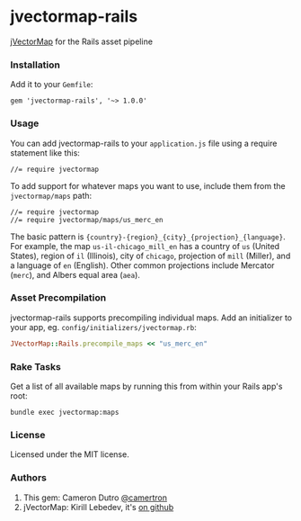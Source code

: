 jvectormap-rails
================

[jVectorMap](http://jvectormap.com/) for the Rails asset pipeline

### Installation

Add it to your `Gemfile`:
```
gem 'jvectormap-rails', '~> 1.0.0'
```

### Usage

You can add jvectormap-rails to your `application.js` file using a require statement like this:

```
//= require jvectormap
```

To add support for whatever maps you want to use, include them from the `jvectormap/maps` path:

```
//= require jvectormap
//= require jvectormap/maps/us_merc_en
```

The basic pattern is `{country}-{region}_{city}_{projection}_{language}`.  For example, the map `us-il-chicago_mill_en` has a country of `us` (United States), region of `il` (Illinois), city of `chicago`, projection of `mill` (Miller), and a language of `en` (English).  Other common projections include Mercator (`merc`), and Albers equal area (`aea`).

### Asset Precompilation

jvectormap-rails supports precompiling individual maps.  Add an initializer to your app, eg. `config/initializers/jvectormap.rb`:

```ruby
JVectorMap::Rails.precompile_maps << "us_merc_en"
```

### Rake Tasks

Get a list of all available maps by running this from within your Rails app's root:

```
bundle exec jvectormap:maps
```

### License

Licensed under the MIT license.

### Authors

1.  This gem: Cameron Dutro [@camertron](http://twitter.com/camertron)
2.  jVectorMap: Kirill Lebedev, it's [on github](https://github.com/bjornd/jvectormap)
